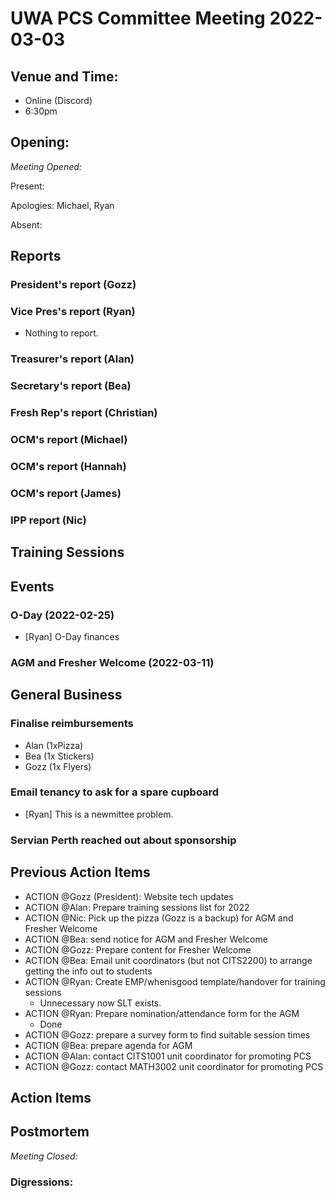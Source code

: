 # UWA PCS Committee Meeting 2022-03-03

## Venue and Time:
- Online (Discord)
- 6:30pm 


## Opening: 

*Meeting Opened:* 

Present:

Apologies: Michael, Ryan 

Absent:


## Reports

### President's report (Gozz)

### Vice Pres's report (Ryan)
- Nothing to report. 

### Treasurer's report (Alan)

### Secretary's report (Bea)

### Fresh Rep's report (Christian)

### OCM's report (Michael)

### OCM's report (Hannah)

### OCM's report (James)

### IPP report (Nic)

## Training Sessions


## Events


### O-Day (2022-02-25)
- [Ryan] O-Day finances

### AGM and Fresher Welcome (2022-03-11)

## General Business

### Finalise reimbursements 
- Alan (1xPizza)
- Bea (1x Stickers) 
- Gozz (1x Flyers) 

### Email tenancy to ask for a spare cupboard
- [Ryan] This is a newmittee problem.

### Servian Perth reached out about sponsorship

## Previous Action Items
- ACTION @Gozz (President): Website tech updates
- ACTION @Alan: Prepare training sessions list for 2022
- ACTION @Nic: Pick up the pizza (Gozz is a backup) for AGM and Fresher Welcome
- ACTION @Bea: send notice for AGM and Fresher Welcome
- ACTION @Gozz: Prepare content for Fresher Welcome
- ACTION @Bea: Email unit coordinators (but not CITS2200) to arrange getting the info out to students
- ACTION @Ryan: Create EMP/whenisgood template/handover for training sessions
    - Unnecessary now SLT exists.
- ACTION @Ryan: Prepare nomination/attendance form for the AGM
    - Done
- ACTION @Gozz: prepare a survey form to find suitable session times 
- ACTION @Bea: prepare agenda for AGM
- ACTION @Alan: contact CITS1001 unit coordinator for promoting PCS 
- ACTION @Gozz: contact MATH3002 unit coordinator for promoting PCS

## Action Items


## Postmortem

*Meeting Closed:*

### Digressions:
